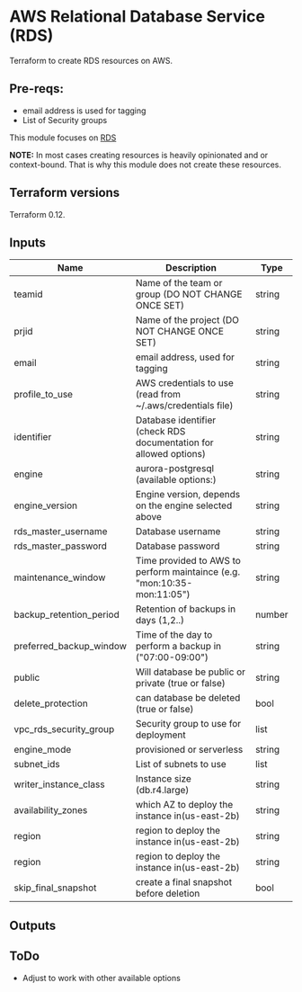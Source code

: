 # AWS Relational Database Service (RDS)

Terraform to create RDS resources on AWS.

## Pre-reqs:

- email address is used for tagging
- List of Security groups


This module focuses on [RDS](https://www.terraform.io/docs/providers/aws/r/db_instance.html)

**NOTE:** In most cases creating resources is heavily opinionated and or context-bound. That is why this module does not create these resources.

## Terraform versions

Terraform 0.12. 

## Inputs

| Name                    | Description                                                             | Type   |
|-------------------------|-------------------------------------------------------------------------|--------|
| teamid                  | Name of the team or group (DO NOT CHANGE ONCE SET)                      | string |
| prjid                   | Name of the project (DO NOT CHANGE ONCE SET)                            | string |
| email                   | email address, used for tagging                                         | string |
| profile_to_use          | AWS credentials to use (read from ~/.aws/credentials file)              | string |
| identifier              | Database identifier (check RDS documentation for allowed options)       | string |
| engine                  | aurora-postgresql (available options:)                                  | string |
| engine_version          | Engine version, depends on the engine selected above                    | string |
| rds_master_username     | Database username                                                       | string |
| rds_master_password     | Database password                                                       | string |
| maintenance_window      | Time provided to AWS to perform maintaince (e.g. "mon:10:35-mon:11:05") | string |
| backup_retention_period | Retention of backups in days (1,2..)                                    | number |
| preferred_backup_window | Time of the day to perform a backup in ("07:00-09:00")                  | string |
| public                  | Will database be public or private (true or false)                      | string |
| delete_protection       | can database be deleted (true or false)                                 | bool   |
| vpc_rds_security_group  | Security group to use for deployment                                    | list   |
| engine_mode             | provisioned or serverless                                               | string |
| subnet_ids              | List of subnets to use                                                  | list   |
| writer_instance_class   | Instance size (db.r4.large)                                             | string |
| availability_zones      | which AZ to deploy the instance in(us-east-2b)                          | string |
| region                  | region to deploy the instance in(us-east-2b)                            | string |
| region                  | region to deploy the instance in(us-east-2b)                            | string |
| skip_final_snapshot     | create a final snapshot before deletion                                 | bool   |

## Outputs



## ToDo

- Adjust to work with other available options